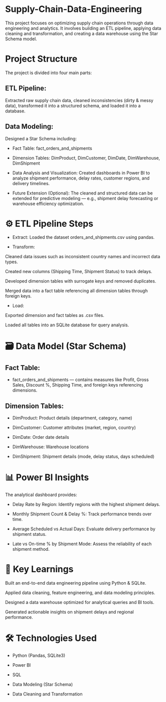 # Supply-Chain-Data-Engineering
This project focuses on optimizing supply chain operations through data engineering and analytics. It involves building an ETL pipeline, applying data cleaning and transformation, and creating a data warehouse using the Star Schema model.

# Project Structure

The project is divided into four main parts:

## ETL Pipeline:
Extracted raw supply chain data, cleaned inconsistencies (dirty & messy data), transformed it into a structured schema, and loaded it into a database.

## Data Modeling:
Designed a Star Schema including:

- Fact Table: fact_orders_and_shipments

- Dimension Tables: DimProduct, DimCustomer, DimDate, DimWarehouse, DimShipment

- Data Analysis and Visualization:
Created dashboards in Power BI to analyze shipment performance, delay rates, customer regions, and delivery timelines.

- Future Extension (Optional):
The cleaned and structured data can be extended for predictive modeling — e.g., shipment delay forecasting or warehouse efficiency optimization.

# ⚙️ ETL Pipeline Steps

- Extract:
Loaded the dataset orders_and_shipments.csv using pandas.

- Transform:

Cleaned data issues such as inconsistent country names and incorrect data types.

Created new columns (Shipping Time, Shipment Status) to track delays.

Developed dimension tables with surrogate keys and removed duplicates.

Merged data into a fact table referencing all dimension tables through foreign keys.

- Load:

Exported dimension and fact tables as .csv files.

Loaded all tables into an SQLite database for query analysis.

# 🗃️ Data Model (Star Schema)

## Fact Table:
- fact_orders_and_shipments — contains measures like Profit, Gross Sales, Discount %, Shipping Time, and foreign keys referencing dimensions.

## Dimension Tables:

- DimProduct: Product details (department, category, name)

- DimCustomer: Customer attributes (market, region, country)

- DimDate: Order date details

- DimWarehouse: Warehouse locations

- DimShipment: Shipment details (mode, delay status, days scheduled)

# 📊 Power BI Insights

The analytical dashboard provides:

- Delay Rate by Region: Identify regions with the highest shipment delays.

- Monthly Shipment Count & Delay %: Track performance trends over time.

- Average Scheduled vs Actual Days: Evaluate delivery performance by shipment status.

- Late vs On-time % by Shipment Mode: Assess the reliability of each shipment method.


# 🧠 Key Learnings

Built an end-to-end data engineering pipeline using Python & SQLite.

Applied data cleaning, feature engineering, and data modeling principles.

Designed a data warehouse optimized for analytical queries and BI tools.

Generated actionable insights on shipment delays and regional performance.

# 🛠️ Technologies Used

- Python (Pandas, SQLite3)

- Power BI

- SQL

- Data Modeling (Star Schema)

- Data Cleaning and Transformation
